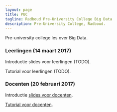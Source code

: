 ```yaml
---
layout: page
title: PUC
tagline: Radboud Pre-University College Big Data 
description: Pre-University College, Radboud.
---
```


Pre-university college les over Big Data.

### Leerlingen (14 maart 2017)

Introductie slides voor leerlingen (TODO).

Tutorial voor leerlingen (TODO).

### Docenten (20 februari 2017)

Introductie [slides voor docenten](https://www.slideshare.net/arjenpdevries/puc-masterclass-big-data).

[Tutorial voor docenten](tutorial.html).



